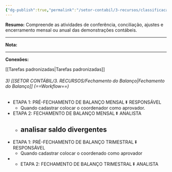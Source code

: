 ```yaml
---
{"dg-publish":true,"permalink":"/setor-contabil/3-recursos/classificacao-das-tarefas/pre-fechamento-e-fechamento-contabil/","dgPassFrontmatter":true,"created":"2025-06-05T22:43:33.090-03:00","updated":"2025-06-16T11:48:39.696-03:00"}
---
```



**Resumo:** 
Compreende as atividades de conferência, conciliação, ajustes e encerramento mensal ou anual das demonstrações contábeis.

---

**Nota:**

---

**Conexões:**

[[Tarefas padronizadas\|Tarefas padronizadas]]

###### 3) [[SETOR CONTÁBIL/3. RECURSOS/Fechamento do Balanço\|Fechamento do Balanço]]  (==Workflow==)

- ETAPA 1: PRÉ-FECHAMENTO DE BALANÇO MENSAL ⏬ RESPONSÁVEL
  - Quando cadastrar colocar  o coordenador como aprovador.
- ETAPA 2: FECHAMENTO DE BALANÇO MENSAL ⏬ ANALISTA
  - analisar saldo divergentes
    -
- ETAPA 1: PRÉ-FECHAMENTO DE BALANÇO TRIMESTRAL  ⏬ RESPONSÁVEL
  - Quando cadastrar colocar o coordenado como aprovador
- - ETAPA 2: FECHAMENTO DE BALANÇO TRIMESTRAL ⏬ ANALISTA